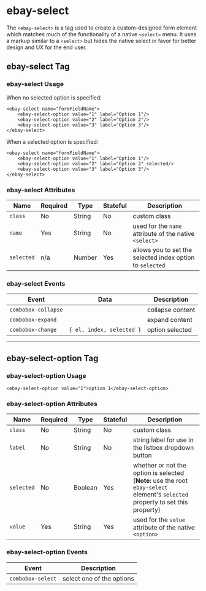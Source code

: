 # ebay-select

The `<ebay-select>` is a tag used to create a custom-designed form element which matches much of the functionality of a native `<select>` menu. It uses a markup similar to a `<select>` but hides the native select in favor for better design and UX for the end user.

## ebay-select Tag

### ebay-select Usage

When no selected option is specified:

```marko
<ebay-select name="formFieldName">
    <ebay-select-option value="1" label="Option 1"/>
    <ebay-select-option value="2" label="Option 2"/>
    <ebay-select-option value="3" label="Option 3"/>
</ebay-select>
```

When a selected option is specified:

```marko
<ebay-select name="formFieldName">
    <ebay-select-option value="1" label="Option 1"/>
    <ebay-select-option value="2" label="Option 2" selected/>
    <ebay-select-option value="3" label="Option 3"/>
</ebay-select>
```

### ebay-select Attributes

Name | Required | Type | Stateful | Description
--- | --- | --- | --- | ---
`class` | No | String | No | custom class
`name` | Yes | String | No | used for the `name` attribute of the native `<select>`
`selected` | n/a | Number | Yes | allows you to set the selected index option to `selected`

### ebay-select Events

Event | Data |  Description
--- | --- | ---
`combobox-collapse` | | collapse content
`combobox-expand` | | expand content
`combobox-change` | `{ el, index, selected }` | option selected

---

## ebay-select-option Tag

### ebay-select-option Usage

```marko
<ebay-select-option value="1">option 1</ebay-select-option>
```

### ebay-select-option Attributes

Name | Required | Type | Stateful | Description
--- | --- | --- | --- | ---
`class` | No | String | No | custom class
`label` | No | String | No | string label for use in the listbox dropdown button
`selected` | No | Boolean | Yes | whether or not the option is selected (**Note:** use the root `ebay-select` element's `selected` property to set this property)
`value` | Yes | String | Yes | used for the `value` attribute of the native `<option>`

### ebay-select-option Events

Event | Description
--- | ---
`combobox-select` | select one of the options
